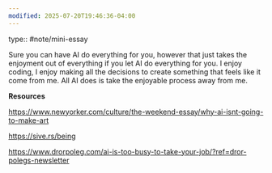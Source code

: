 ```yaml
---
modified: 2025-07-20T19:46:36-04:00
---
```

type:: #note/mini-essay



Sure you can have AI do everything for you, however that just takes the enjoyment out of everything if you let AI do everything for you. I enjoy coding, I enjoy making all the decisions to create something that feels like it come from me.
All AI does is take the enjoyable process away from me.





**Resources**


https://www.newyorker.com/culture/the-weekend-essay/why-ai-isnt-going-to-make-art

https://sive.rs/being

https://www.drorpoleg.com/ai-is-too-busy-to-take-your-job/?ref=dror-polegs-newsletter